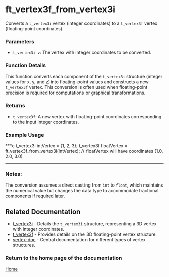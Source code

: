 # ft_vertex3f_from_vertex3i
Converts a `t_vertex3i` vertex (integer coordinates) to a `t_vertex3f` vertex (floating-point coordinates).

### Parameters
- `t_vertex3i v`: The vertex with integer coordinates to be converted.

### Function Details
This function converts each component of the `t_vertex3i` structure (integer values for x, y, and z) into floating-point values and constructs a new `t_vertex3f` vertex. This conversion is often used when floating-point precision is required for computations or graphical transformations.

### Returns
- `t_vertex3f`: A new vertex with floating-point coordinates corresponding to the input integer coordinates.

### Example Usage
***c
t_vertex3i intVertex = {1, 2, 3};
t_vertex3f floatVertex = ft_vertex3f_from_vertex3i(intVertex);
// floatVertex will have coordinates (1.0, 2.0, 3.0)
***

### Notes:
The conversion assumes a direct casting from `int` to `float`, which maintains the numerical value but changes the data type to accommodate fractional components if required later.

## Related Documentation
- [t_vertex3i](../vertex3i/t_vertex3i.md) - Details the `t_vertex3i` structure, representing a 3D vertex with integer coordinates.
- [t_vertex3f](./t_vertex3f.md) - Provides details on the 3D floating-point vertex structure.
- [vertex-doc](../vertex-doc.md) - Central documentation for different types of vertex structures.

### Return to the home page of the documentation
[Home](../../home.md)
